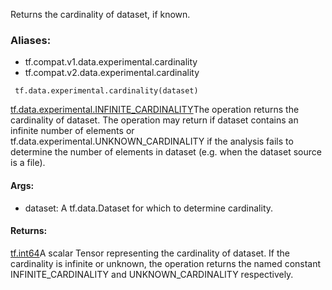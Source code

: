 Returns the cardinality of dataset, if known.
### Aliases:
- tf.compat.v1.data.experimental.cardinality
- tf.compat.v2.data.experimental.cardinality

```
 tf.data.experimental.cardinality(dataset)
```
[tf.data.experimental.INFINITE_CARDINALITY](https://tensorflow.google.cn/api_docs/python/tf/data/experimental#INFINITE_CARDINALITY)The operation returns the cardinality of dataset. The operation may return  if dataset contains an infinite number of elements or tf.data.experimental.UNKNOWN_CARDINALITY if the analysis fails to determine the number of elements in dataset (e.g. when the dataset source is a file).

#### Args:
- dataset: A tf.data.Dataset for which to determine cardinality.
#### Returns:
[tf.int64](https://tensorflow.google.cn/api_docs/python/tf#int64)A scalar  Tensor representing the cardinality of dataset. If the cardinality is infinite or unknown, the operation returns the named constant INFINITE_CARDINALITY and UNKNOWN_CARDINALITY respectively.

